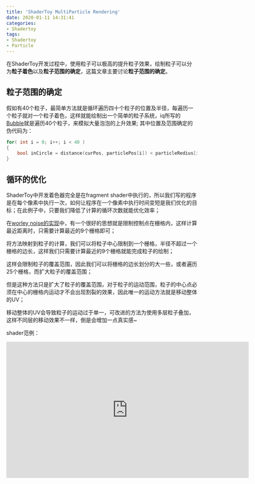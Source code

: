 ```yaml
---
title: 'ShaderToy MultiParticle Rendering'
date: 2020-01-11 14:31:41
categories:
- Shadertoy
tags: 
- Shadertoy
- Particle
---
```


在ShaderToy开发过程中，使用粒子可以极高的提升粒子效果，绘制粒子可以分为**粒子着色**以及**粒子范围的确定**，这篇文章主要讨论**粒子范围的确定**。
<!--more-->

## 粒子范围的确定

假如有40个粒子，最简单方法就是循环遍历四十个粒子的位置及半径，每遍历一个粒子就对一个粒子着色，这样就能绘制出一个简单的粒子系统，iq所写的[Bubble](https://www.shadertoy.com/view/4dl3zn)就是遍历40个粒子，来模拟大量泡泡的上升效果;
其中位置及范围确定的伪代码为：
```c++
for( int i = 0; i++; i < 40 )
{
    bool inCircle = distance(curPos, particlePos[i]) < particleRedius[i];
}
```

## 循环的优化
ShaderToy中开发着色器完全是在fragment shader中执行的，所以我们写的程序是在每个像素中执行一次，如何让程序在一个像素中执行时间变短是我们优化的目标；在此例子中，只要我们降低了计算的循环次数就能优化效率；

在[worley noise的实现](https://zhuanlan.zhihu.com/p/94632440)中，有一个很好的思想就是限制控制点在栅格内，这样计算最近距离时，只需要计算最近的9个栅格即可；

将方法映射到粒子的计算，我们可以将粒子中心限制到一个栅格，半径不超过一个栅格的边长，这样我们只需要计算最近的9个栅格就能完成粒子的绘制；

这样会限制粒子的覆盖范围，因此我们可以将栅格的边长划分的大一些，或者遍历25个栅格，而扩大粒子的覆盖范围；

但是这种方法只是扩大了粒子的覆盖范围，对于粒子的运动范围，粒子的中心点必须在中心的栅格内运动才不会出现割裂的效果，因此唯一的运动方法就是移动整体的UV；

移动整体的UV会导致粒子的运动过于单一，可改进的方法为使用多层粒子叠加，这样不同层的移动效果不一样，倒是会增加一点真实感~

shader范例：
<iframe width="640" height="360" frameborder="0" src="https://www.shadertoy.com/embed/WtK3D1?gui=true&t=10&paused=true&muted=false" allowfullscreen></iframe>
